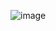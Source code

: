 ![image](https://user-images.githubusercontent.com/30613069/190360281-c01a1b28-1266-49c3-8483-7bb3832700a2.png)
